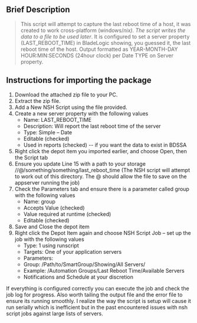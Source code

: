## Brief Description
> This script will attempt to capture the last reboot time of a host, it was created to work cross-platform (windows/*nix). The script writes the data to a file to be used later*. It is configured to set a server property (LAST_REBOOT_TIME) in BladeLogic showing, you guessed it, the last reboot time of the host. Output formatted as YEAR-MONTH-DAY HOUR:MIN:SECONDS (24hour clock) per Date TYPE on Server property.
 
## Instructions for importing the package
1. Download the attached zip file to your PC.
2. Extract the zip file.
3. Add a New NSH Script using the file provided.
4. Create a new server property with the following values
   * Name: LAST_REBOOT_TIME
   * Description: Will report the last reboot time of the server
   * Type: Simple – Date
   * Editable (checked)
   * Used in reports (checked) -- if you want the data to exist in BDSSA
5. Right click the depot item you imported earlier, and choose Open, then the Script tab
6. Ensure you update Line 15 with a path to your storage //@/something/something/last_reboot_time (The NSH script will attempt to work out of this directory. The @ should allow the file to save on the appserver running the job)
7. Check the Parameters tab and ensure there is a parameter called group with the following values
    * Name: group
    * Accepts Value (checked)
    * Value required at runtime (checked)
    * Editable (checked)
8. Save and Close the depot item
9. Right click the Depot Item again and choose NSH Script Job – set up the job with the following values
    * Type: 1 using runscript
    * Targets: One of your application servers
    * Parameters:
    * Group: /Path/to/SmartGroup/Showing/All Servers/
    * Example: /Automation Groups/Last Reboot Time/Available Servers
    * Notifications and Schedule at your discretion

If everything is configured correctly you can execute the job and check the job log for progress. Also worth tailing the output file and the error file to ensure its running smoothly. I realize the way the script is setup will cause it run serially which is inefficient but in the past encountered issues with nsh script jobs against large lists of servers. 
